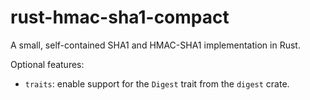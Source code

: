 # rust-hmac-sha1-compact

A small, self-contained SHA1 and HMAC-SHA1 implementation in Rust.

Optional features:

* `traits`: enable support for the `Digest` trait from the `digest` crate.
